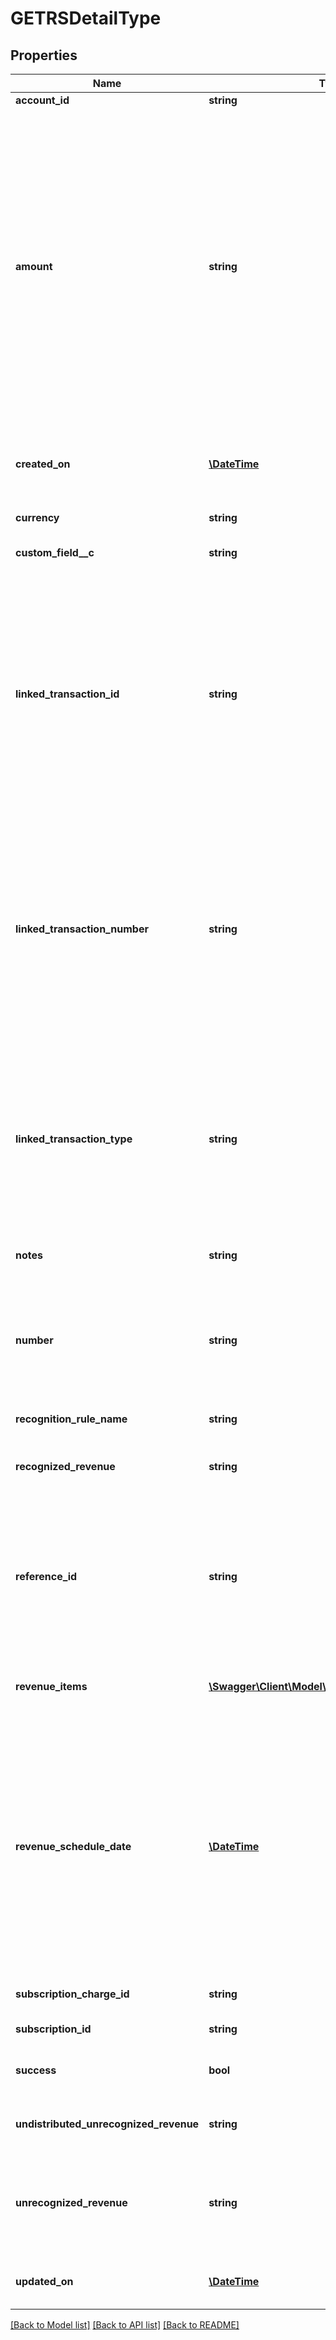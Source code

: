 # GETRSDetailType

## Properties
Name | Type | Description | Notes
------------ | ------------- | ------------- | -------------
**account_id** | **string** | An account ID. | [optional] 
**amount** | **string** | The revenue schedule amount, which is the sum of all revenue items. This field cannot be null and must be formatted based on the currency, such as &#x60;JPY 30&#x60; or &#x60;USD 30.15&#x60;. Test out the currency to ensure you are using the proper formatting otherwise, the response will fail and this error message is returned: &#x60;Allocation amount with wrong decimal places.&#x60; | [optional] 
**created_on** | [**\DateTime**](\DateTime.md) | The date when the record was created in &#x60;YYYY-MM-DD HH:MM:SS&#x60; format. | [optional] 
**currency** | **string** | The type of currency used. | [optional] 
**custom_field__c** | **string** | Any custom fields defined for this object. | [optional] 
**linked_transaction_id** | **string** | The linked transaction ID for billing transactions. This field is used for all rules except the custom unlimited or manual recognition rule models. If using the custom unlimited rule model, then the field value must be null. If the field is not null, then the referenceId field must be null. | [optional] 
**linked_transaction_number** | **string** | The number for the linked invoice item or invoice item adjustment transaction. This field is used for all rules except the custom unlimited or manual recognition rule models.  If using the custom unlimited or manual recognition rule models, then the field value is null. | [optional] 
**linked_transaction_type** | **string** | The type of linked transaction for billing transactions, which can be invoice item or invoice item adjustment. This field is used for all rules except the custom unlimited or manual recognition rule models. | [optional] 
**notes** | **string** | Additional information about this record. | [optional] 
**number** | **string** | Revenue schedule number. The revenue schedule number is always prefixed with \&quot;RS\&quot;, for example, \&quot;RS-00000001\&quot;. | [optional] 
**recognition_rule_name** | **string** | The name of the recognition rule. | [optional] 
**recognized_revenue** | **string** | The revenue that was distributed in a closed accounting period. | [optional] 
**reference_id** | **string** | Reference ID is used only in the custom unlimited rule to create a revenue schedule. In this scenario, the revenue schedule is not linked to an invoice item or invoice item adjustment. | [optional] 
**revenue_items** | [**\Swagger\Client\Model\GETRsRevenueItemType[]**](GETRsRevenueItemType.md) | Revenue items are listed in ascending order by the accounting period start date. | [optional] 
**revenue_schedule_date** | [**\DateTime**](Date.md) | The effective date of the revenue schedule. For example, the revenue schedule date for bookings-based revenue recognition is typically set to the order date or contract date.  The date cannot be in a closed accounting period. The date must be in the &#x60;YYYY-MM-DD&#x60; format. | [optional] 
**subscription_charge_id** | **string** | The original subscription charge ID. | [optional] 
**subscription_id** | **string** | The original subscription ID. | [optional] 
**success** | **bool** | Returns &#x60;true&#x60; if the request was processed successfully. | [optional] 
**undistributed_unrecognized_revenue** | **string** | Revenue in the open-ended accounting period. | [optional] 
**unrecognized_revenue** | **string** | Revenue distributed in all open accounting periods, which includes the open-ended accounting period. | [optional] 
**updated_on** | [**\DateTime**](\DateTime.md) | The date when the revenue automation start date was set. | [optional] 

[[Back to Model list]](../README.md#documentation-for-models) [[Back to API list]](../README.md#documentation-for-api-endpoints) [[Back to README]](../README.md)


